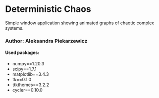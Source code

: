 # Deterministic Chaos
Simple window application showing animated graphs of chaotic complex systems.

### Author: Aleksandra Piekarzewicz

#### Used packages:
- numpy==1.20.3
- scipy==1.7.1
- matplotlib==3.4.3
- tk==0.1.0
- ttkthemes==3.2.2
- cycler==0.10.0